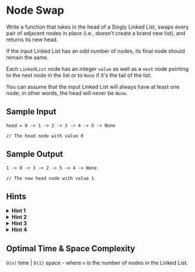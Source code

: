# Node Swap

Write a function that takes in the head of a Singly Linked List, swaps every pair of adjacent nodes in place (i.e., doesn't create a brand new list), and returns its new head.

If the input Linked List has an odd number of nodes, its final node should remain the same.

Each `LinkedList` node has an integer `value` as well as a `next` node pointing to the next node in the list or to `None` if it's the tail of the list.

You can assume that the input Linked List will always have at least one node; in other words, the head will never be `None`.

## Sample Input

```plaintext
head = 0 -> 1 -> 2 -> 3 -> 4 -> 5 -> None

// The head node with value 0
```

## Sample Output

```plaintext
1 -> 0 -> 3 -> 2 -> 5 -> 4 -> None

// The new head node with value 1 
```

## Hints

<details>
<summary><b>Hint 1</b></summary>

Each node in the linked list points to the `next` node in the linked list. How would you modify the `next` pointers of two nodes in order to swap them?

</details>

<details>
<summary><b>Hint 2</b></summary>

Can you apply what you come up with from `Hint #1` in order to solve this problem recursively?

</details>

<details>
<summary><b>Hint 3</b></summary>

To solve this problem `recursively`, have each recursive call swap a pair of nodes and then return the first node of the swapped pair (the node that was originally the second node in the pair). Also, have each recursive call make the second node of the swapped pair (the node that was originally the first node in the pair) point to the result of the next recursive call. The next recursive call should take in the first node of the next pair as its input parameter.

</details>

<details>
<summary><b>Hint 4</b></summary>

Implementing this problem `iteratively` can improve the space complexity of the solution. Intuitively, you need swap nodes while traversing the entire linked list. To do this, you'll need to reference and change the pointers of three nodes at a time. You'll also need to create a placeholder node that points to the head of the linked list, so that at the end of the traversal, you can still reference the new head that you have to return.

</details>

## Optimal Time & Space Complexity

`O(n)` time | `O(1)` space - where `n` is the number of nodes in the Linked List.
